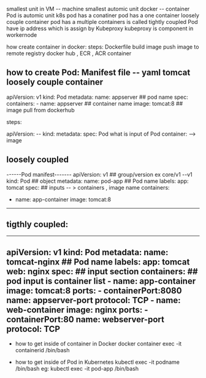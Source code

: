 smallest unit in VM -- machine
smallest automic unit docker -- container
Pod is automic unit k8s
pod has a conatiner
  pod has a one container loosely couple container
  pod has a multiple containers is called tightly coupled
Pod have ip address which is assign by Kubeproxy
  kubeproxy is component in workernode

how create container in docker:
 steps:
   Dockerfile
   build image
   push image to remote registry
    docker hub , ECR , ACR
   container

how to create Pod:
 Manifest file -- yaml
   tomcat loosely couple container
   -----
   apiVersion: v1
   kind: Pod
   metadata:
      name: appserver   ## pod name
   spec:
    containers:
    - name: appserver   ## container name
      image: tomcat:8   ## image pull from dockerhub
  
   steps:



   apiVersion:        --
   kind: 
   metadata: 
   spec:
    Pod
    what is input of Pod
       container:
         --> image 
## loosely coupled
------Pod manifest-------
apiVersion: v1  ## group/version ex core/v1 --v1
kind: Pod       ## object
metadata:
  name: pod-app   ## Pod name
  labels:
    app: tomcat
spec:    ## inputs -- > containers , image name
  containers:
   - name: app-container
     image: tomcat:8
--------
## tigthly coupled:
-----------------------
apiVersion: v1
kind: Pod
metadata:
  name: tomcat-nginx  ## Pod name
  labels: 
   app: tomcat
   web: nginx
spec:   ## input section
  containers:    ## pod input is container  list
    - name: app-container
      image: tomcat:8
      ports:
      - containerPort:8080
        name: appserver-port
        protocol: TCP
    - name: web-container
      image: nginx
      ports:
      - containerPort:80
        name: webserver-port
        protocol: TCP
-----


* how to get inside of container in Docker
  docker container exec -it containerid /bin/bash

* how to get inside of Pod in Kubernetes
  kubectl exec -it  podname /bin/bash
  eg:
    kubectl exec -it pod-app /bin/bash


     
